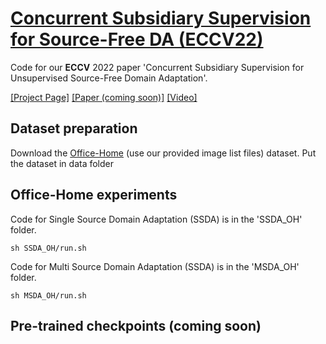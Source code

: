 
# [Concurrent Subsidiary Supervision for Source-Free DA (ECCV22)](https://sites.google.com/view/sticker-sfda)

Code for our **ECCV** 2022 paper 'Concurrent Subsidiary Supervision for Unsupervised Source-Free Domain Adaptation'. 

[[Project Page]](https://sites.google.com/view/sticker-sfda) [[Paper (coming soon)]](https://val.cds.iisc.ac.in/) [[Video]](https://www.youtube.com/watch?v=ENJMz-Eg87k)

## Dataset preparation

Download the [Office-Home](https://www.hemanthdv.org/officeHomeDataset.html) (use our provided image list files) dataset. Put the dataset in data folder

## Office-Home experiments
Code for Single Source Domain Adaptation (SSDA) is in the 'SSDA_OH' folder. 

```
sh SSDA_OH/run.sh
```

Code for Multi Source Domain Adaptation (SSDA) is in the 'MSDA_OH' folder. 

```
sh MSDA_OH/run.sh
```

## Pre-trained checkpoints (coming soon)
